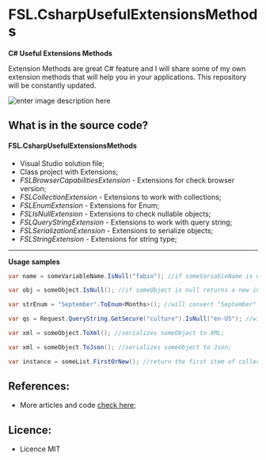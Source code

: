 # FSL.CsharpUsefulExtensionsMethods

**C# Useful Extensions Methods**

Extension Methods are great C# feature and I will share some of my own extension methods that will help you in your applications. This repository will be constantly updated.

![enter image description here](https://fabiosilvalima.files.wordpress.com/2016/12/csharp-extension.png)

What is in the source code?
---

#### <i class="icon-file"></i> FSL.CsharpUsefulExtensionsMethods

- Visual Studio solution file;
- Class project with Extensions; 
- *FSLBrowserCapabilitiesExtension* - Extensions for check browser version;
- *FSLCollectionExtension* - Extensions to work with collections;
- *FSLEnumExtension* - Extensions for Enum;
- *FSLIsNullExtension* - Extensions to check nullable objects;
- *FSLQueryStringExtension* - Extensions to work with query string;
- *FSLSerializationExtension* - Extensions to serialize objects;
- *FSLStringExtension* - Extensions for string type;

---

**Usage samples**

```csharp
var name = someVariableName.IsNull("fabio"); //if someVariableName is null returns "fabio"

var obj = someObject.IsNull(); //if someObject is null returns a new instance of someObject

var strEnum = "September".ToEnum<Months>(); //will convert "September" string to Months Enum

var qs = Request.QueryString.GetSecure("culture").IsNull("en-US"); //will return the value of querystring "culture" in secure mode. If is null, returns "en-US" as default

var xml = someObject.ToXml(); //serializes someObject to XML;

var xml = someObject.ToJson(); //serializes someObject to Json;

var instance = someList.FirstOrNew(); //return the first item of collection, if there is no item, returns a new instance;
```



References:
---

- More articles and code [check here][1];

Licence:
---

- Licence MIT


[1]: https://fabiosilvalima.net
